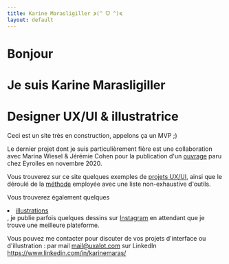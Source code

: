 ```yaml
---
title: Karine Marasligiller ≽(^ ᗜ ^)≼
layout: default
---
```


# Bonjour
# Je suis Karine Marasligiller
# Designer UX/UI & illustratrice
Ceci est un site très en construction, appelons ça un MVP ;)

Le dernier projet dont je suis particulièrement fière est une collaboration avec Marina Wiesel & Jérémie Cohen pour la publication d'un [ouvrage](https://www.eyrolles.com/Informatique/Livre/l-ux-design-en-pratique--9782212678840/) paru chez Eyrolles en novembre 2020.

Vous trouverez sur ce site quelques exemples de <a href="/UX-UI">projets UX/UI</a>, ainsi que le déroulé de la <a href="/methode">méthode</a> employée avec une liste non-exhaustive d'outils.

Vous trouverez également quelques <li><a href="/illustrations">illustrations</a></li>, je publie parfois quelques dessins sur [Instagram](http://instagram.com/gedzok/) en attendant que je trouve une meilleure plateforme. 

Vous pouvez me contacter pour discuter de vos projets d'interface ou d'illustration :
par mail <mail@uxalot.com>
sur LinkedIn <https://www.linkedin.com/in/karinemaras/>
